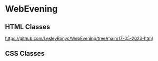 # WebEvening

## HTML Classes
https://github.com/LesleyBonyo/WebEvening/tree/main/17-05-2023-html

## CSS Classes

